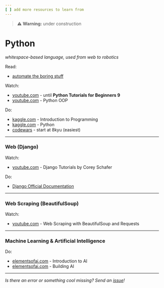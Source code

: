 ```yaml
---
[ ] add more resources to learn from
---
```


>:warning: **Warning:** under construction
# Python
_whitespace-based language, used from web to robotics_

Read:
* [automate the boring stuff](https://automatetheboringstuff.com)

Watch:
* [youtube.com](https://www.youtube.com/playlist?list=PL-osiE80TeTskrapNbzXhwoFUiLCjGgY7) - until **Python Tutorials for Beginners 9**
* [youtube.com](https://www.youtube.com/playlist?list=PL-osiE80TeTsqhIuOqKhwlXsIBIdSeYtc) - Python OOP

Do:
* [kaggle.com](https://www.kaggle.com/learn/intro-to-programming) - Introduction to Programming
* [kaggle.com](https://www.kaggle.com/learn/python) - Python
* [codewars](https://codewars.com) - start at 8kyu (easiest)

---

### Web (Django)

Watch:
* [youtube.com](https://www.youtube.com/playlist?list=PL-osiE80TeTtoQCKZ03TU5fNfx2UY6U4p) - Django Tutorials by Corey Schafer

Do:
* [Django Official Documentation](https://docs.djangoproject.com/en/4.0/intro/tutorial01/)

---

### Web Scraping (BeautifulSoup)

Watch:
* [youtube.com](https://www.youtube.com/watch?v=ng2o98k983k) - Web Scraping with BeautifulSoup and Requests

---

### Machine Learning & Artificial Intelligence

Do:
* [elementsofai.com](https://course.elementsofai.com/) - Introduction to AI
* [elementsofai.com](https://buildingai.elementsofai.com/) - Building AI

---

_Is there an error or something cool missing? Send an [issue](https://github.com/octoshrimpy/learn/issues/new)!_